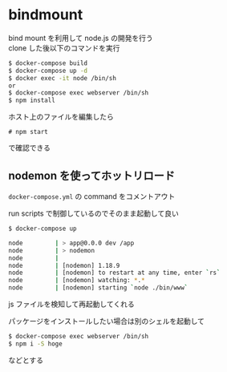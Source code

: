 # bindmount

bind mount を利用して node.js の開発を行う  
clone した後以下のコマンドを実行

```bash
$ docker-compose build
$ docker-compose up -d
$ docker exec -it node /bin/sh
or
$ docker-compose exec webserver /bin/sh
$ npm install
```

ホスト上のファイルを編集したら

```
# npm start
```

で確認できる

## nodemon を使ってホットリロード

`docker-compose.yml` の command をコメントアウト

run scripts で制御しているのでそのまま起動して良い

```bash
$ docker-compose up

node         | > app@0.0.0 dev /app
node         | > nodemon
node         |
node         | [nodemon] 1.18.9
node         | [nodemon] to restart at any time, enter `rs`
node         | [nodemon] watching: *.*
node         | [nodemon] starting `node ./bin/www`
```

js ファイルを検知して再起動してくれる

パッケージをインストールしたい場合は別のシェルを起動して

```bash
$ docker-compose exec webserver /bin/sh
$ npm i -S hoge
```

などとする
